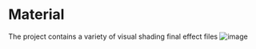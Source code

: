 # Material
The project contains a variety of visual shading final effect files
![image](https://github.com/Unrealwilson/VisualEffect_Object/blob/Material/Preview.png)

